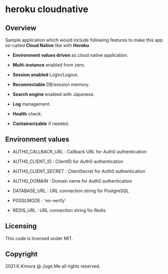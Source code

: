 # heroku cloudnative

## Overview

Sample application which would include following features to make this app so-called **Cloud Native** like with **Heroku**.

- **Environment values driven** as cloud native application.

- **Multi-instance** enabled from zero.

- **Session enabled** Login/Logout.

- **Reconnectable** DB/session memory.

- **Search engine** enabled with Japanese.

- **Log** management.

- **Health** check.

- **Containerizable** if needed.


## Environment values

- AUTH0_CALLBACK_URL : Callback URL for Auth0 authentication

- AUTH0_CLIENT_ID : ClientID for Auth0 authentication

- AUTH0_CLIENT_SECRET : ClientSecret for Auth0 authentication

- AUTH0_DOMAIN : Domain name for Auth0 authentication

- DATABASE_URL : URL connection string for PostgreSQL

- PGSSLMODE : 'no-verify'

- REDIS_URL : URL connection string for Redis


## Licensing

This code is licensed under MIT.


## Copyright

2021 K.Kimura @ Juge.Me all rights reserved.
